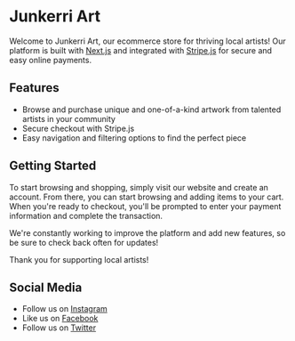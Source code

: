 # Junkerri Art

Welcome to Junkerri Art, our ecommerce store for thriving local artists! Our platform is built with [Next.js](https://nextjs.org/) and integrated with [Stripe.js](https://stripe.com/docs/stripe-js) for secure and easy online payments.

## Features

- Browse and purchase unique and one-of-a-kind artwork from talented artists in your community
- Secure checkout with Stripe.js
- Easy navigation and filtering options to find the perfect piece

## Getting Started

To start browsing and shopping, simply visit our website and create an account. From there, you can start browsing and adding items to your cart. When you're ready to checkout, you'll be prompted to enter your payment information and complete the transaction.

We're constantly working to improve the platform and add new features, so be sure to check back often for updates!

Thank you for supporting local artists!

## Social Media

- Follow us on [Instagram](https://www.instagram.com/)
- Like us on [Facebook](https://www.facebook.com/)
- Follow us on [Twitter](https://twitter.com/)
